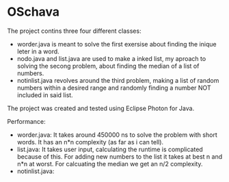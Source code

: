 # OSchava

The project contins three four different classes:
- worder.java is meant to solve the first exersise about finding the inique leter in a word.
- nodo.java and list.java are used to make a inked list, my aproach to solving the secong problem, about finding the median of a list of     numbers.
- notinlist.java revolves around the third problem, making a list of random numbers within a desired range and randomly finding a number     NOT included in said list.

The project was created and tested using Eclipse Photon for Java.

Performance:
- worder.java: It takes around 450000 ns to solve the problem with short words. It has an n*n complexity (as far as i can tell).
- list.java: It takes user input, calculating the runtime is complicated because of this. For adding new numbers to the list it takes at     best n and n*n at worst. For calcuating the median we get an n/2 complexity.
- notinlist.java: 

